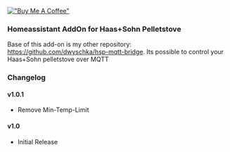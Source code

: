 [!["Buy Me A Coffee"](https://www.buymeacoffee.com/assets/img/custom_images/orange_img.png)](https://www.buymeacoffee.com/d.wyschka)


### Homeassistant AddOn for Haas+Sohn Pelletstove 

Base of this add-on is my other repository: https://github.com/dwyschka/hsp-mqtt-bridge. 
Its possible to control your Haas+Sohn pelletstove over MQTT 

### Changelog 
#### v1.0.1
- Remove Min-Temp-Limit 
#### v1.0
- Initial Release 
